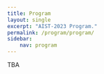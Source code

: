 ```yaml
---
title: Program
layout: single
excerpt: "AIST-2023 Program."
permalink: /program/program/
sidebar: 
    nav: program
---
```


TBA
<!---
[Open program in a new tab](https://docs.google.com/spreadsheets/d/1lQeQf_U9E-rO5ZijBFo0Mb4OLqFGIGNKJsAS30iBtJY/edit?usp=sharing) 

### Day 1 Youtube links

[1st Venue link](https://www.youtube.com/live/GQzV-uQOc5w?si=KSHdvYTKnvG1-pRG)

[2nd Venue link](https://www.youtube.com/live/puL0p7-NEHY?si=YVFrnXkulAOJy05w)

### Day 2 Youtube links

[1st Venue link](https://www.youtube.com/live/EdhnmkhkUiQ?si=H5w3utpzRuJMhvRr)

[2nd Venue link](https://www.youtube.com/live/1mCgkUUuyzM?si=GjQi70y7h_iEbcm4)


<iframe width="1000" height="2700" src="https://docs.google.com/spreadsheets/d/e/2PACX-1vSVy2byN40-ZT0dhHSu99NbfguVbPjOzxThf15GKc5RvpFxvucTVTVSShEZFaWyyGsG6SNSGQA9RkTq/pubhtml?widget=true&amp;headers=false"></iframe>
--->

